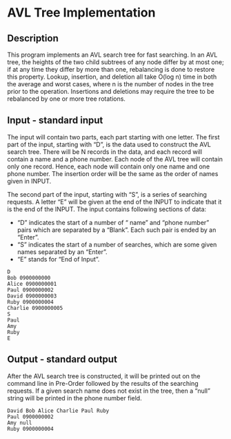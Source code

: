 # AVL Tree Implementation

## Description
This program implements an AVL search tree for fast searching. In an AVL tree, the heights of the two child subtrees of any node differ by at most one; if at any time they differ by more than one, rebalancing is done to restore this property. Lookup, insertion, and deletion all take O(log n) time in both the average and worst cases, where n is the number of nodes in the tree prior to the operation. Insertions and deletions may require the tree to be rebalanced by one or more tree rotations.

## Input - standard input
The input will contain two parts, each part starting with one letter. The first part of the input, starting with “D”, is the data used to construct the AVL search tree. There will be N records in the data, and each record will contain a name and a phone number. Each node of the AVL tree will contain only one record. Hence, each node will contain only one name and one phone number. The insertion order will be the same as the order of names given in INPUT.<br>

The second part of the input, starting with “S”, is a series of searching requests. A letter “E” will be given at the end of the INPUT to indicate that it is the end of the INPUT. The input contains following sections of data:

- “D” indicates the start of a number of “ name” and “phone number” pairs which are separated by a “Blank”. Each such pair is ended by an “Enter”.
- “S” indicates the start of a number of searches, which are some given names separated by an “Enter”.
- “E” stands for “End of Input”.

```
D
Bob 0900000000
Alice 0900000001
Paul 0900000002
David 0900000003
Ruby 0900000004
Charlie 0900000005
S
Paul
Amy
Ruby
E
```

## Output - standard output
After the AVL search tree is constructed, it will be printed out on the command line in Pre-Order followed by the results of the searching requests. If a given search name does not exist in the tree, then a “null” string will be printed in the phone number field.

```
David Bob Alice Charlie Paul Ruby
Paul 0900000002
Amy null
Ruby 0900000004
```